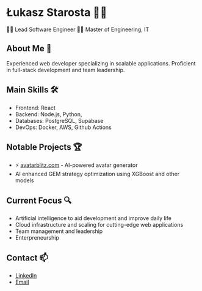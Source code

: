 # Łukasz Starosta 👨‍💻
👨‍💻 Lead Software Engineer
👨‍💻 Master of Engineering, IT

## About Me 🌟
Experienced web developer specializing in scalable applications. Proficient in full-stack development and team leadership.

## Main Skills 🛠️
- Frontend: React
- Backend: Node.js, Python,
- Databases: PostgreSQL, Supabase
- DevOps: Docker, AWS, Github Actions

## Notable Projects 🏆
- ⚡ [avatarblitz.com](https://avatarblitz.com) - AI-powered avatar generator
- AI enhanced GEM strategy optimization using XGBoost and other models

## Current Focus 🔍
- Artificial intelligence to aid development and improve daily life
- Cloud infrastructure and scaling for cutting-edge web applications
- Team management and leadership
- Enterpreneurship

## Contact 📫
- [LinkedIn](https://www.linkedin.com/in/%C5%82ukasz-starosta-78727316a/)
- [Email](lstarosta98@gmail.com)

<!--
**lukasz-starosta/lukasz-starosta** is a ✨ _special_ ✨ repository because its `README.md` (this file) appears on your GitHub profile.

Here are some ideas to get you started:

- 🔭 I’m currently working on ...
- 🌱 I’m currently learning ...
- 👯 I’m looking to collaborate on ...
- 🤔 I’m looking for help with ...
- 💬 Ask me about ...
- 📫 How to reach me: ...
- 😄 Pronouns: ...
- ⚡ Fun fact: ...
-->
